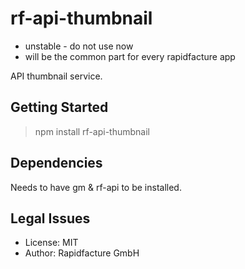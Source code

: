 # rf-api-thumbnail

* unstable - do not use now
* will be the common part for every rapidfacture app

API thumbnail service.


## Getting Started

> npm install rf-api-thumbnail


## Dependencies

Needs to have gm & rf-api to be installed.


## Legal Issues
* License: MIT
* Author: Rapidfacture GmbH
